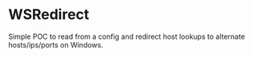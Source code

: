 # WSRedirect

Simple POC to read from a config and redirect host lookups to alternate hosts/ips/ports on Windows.

